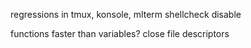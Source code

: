 regressions in tmux, konsole, mlterm
shellcheck disable

functions faster than variables?
close file descriptors
